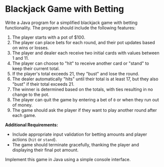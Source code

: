 # Blackjack Game with Betting

Write a Java program for a simplified blackjack game with betting functionality. The program should include the following features:

1. The player starts with a pot of $100.
2. The player can place bets for each round, and their pot updates based on wins or losses.
3. The player and dealer each receive two initial cards with values between 1 and 11.
4. The player can choose to "hit" to receive another card or "stand" to keep their current total.
5. If the player's total exceeds 21, they "bust" and lose the round.
6. The dealer automatically "hits" until their total is at least 17, but they also "bust" if their total exceeds 21.
7. The winner is determined based on the totals, with ties resulting in no change to the pot.
8. The player can quit the game by entering a bet of `0` or when they run out of money.
9. The game should ask the player if they want to play another round after each game.

**Additional Requirements:**

- Include appropriate input validation for betting amounts and player actions (`hit` or `stand`).
- The game should terminate gracefully, thanking the player and displaying their final pot amount.

Implement this game in Java using a simple console interface.

